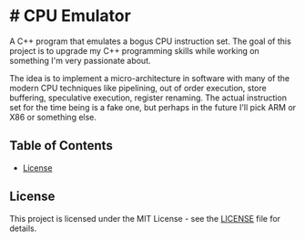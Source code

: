 # # CPU Emulator

A C++ program that emulates a bogus CPU instruction set. The goal of this project is to
upgrade my C++ programming skills while working on something I'm very passionate about.

The idea is to implement a micro-architecture in software with many of the modern CPU 
techniques like pipelining, out of order execution, store buffering, speculative execution,
register renaming. The actual instruction set for the time being is a fake one, but perhaps
in the future I'll pick ARM or X86 or something else.

## Table of Contents
- [License](#license)

## License

This project is licensed under the MIT License - see the [LICENSE](LICENSE) file for details.
